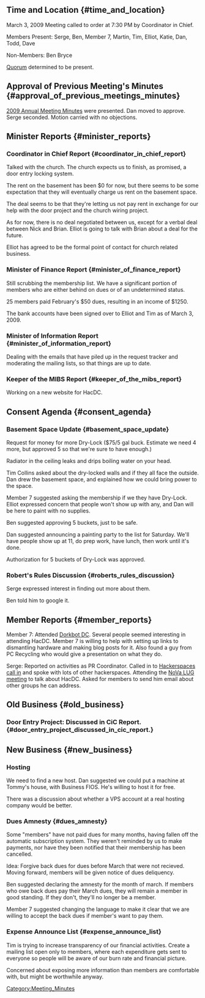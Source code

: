 ## Time and Location {#time_and_location}

March 3, 2009 Meeting called to order at 7:30 PM by Coordinator in
Chief.

Members Present: Serge, Ben, Member 7, Martin, Tim, Elliot, Katie, Dan,
Todd, Dave

Non-Members: Ben Bryce

[Quorum](Quorum) determined to be present.

## Approval of Previous Meeting's Minutes {#approval_of_previous_meetings_minutes}

[2009 Annual Meeting Minutes](2009_Annual_Meeting_Minutes)
were presented. Dan moved to approve. Serge seconded. Motion carried
with no objections.

## Minister Reports {#minister_reports}

### Coordinator in Chief Report {#coordinator_in_chief_report}

Talked with the church. The church expects us to finish, as promised, a
door entry locking system.

The rent on the basement has been \$0 for now, but there seems to be
some expectation that they will eventually charge us rent on the
basement space.

The deal seems to be that they're letting us not pay rent in exchange
for our help with the door project and the church wiring project.

As for now, there is no deal negotiated between us, except for a verbal
deal between Nick and Brian. Elliot is going to talk with Brian about a
deal for the future.

Elliot has agreed to be the formal point of contact for church related
business.

### Minister of Finance Report {#minister_of_finance_report}

Still scrubbing the membership list. We have a significant portion of
members who are either behind on dues or of an undetermined status.

25 members paid February's \$50 dues, resulting in an income of \$1250.

The bank accounts have been signed over to Elliot and Tim as of March 3,
2009.

### Minister of Information Report {#minister_of_information_report}

Dealing with the emails that have piled up in the request tracker and
moderating the mailing lists, so that things are up to date.

### Keeper of the MIBS Report {#keeper_of_the_mibs_report}

Working on a new website for HacDC.

## Consent Agenda {#consent_agenda}

### Basement Space Update {#basement_space_update}

Request for money for more Dry-Lock (\$75/5 gal buck. Estimate we need 4
more, but approved 5 so that we're sure to have enough.)

Radiator in the ceiling leaks and drips boiling water on your head.

Tim Collins asked about the dry-locked walls and if they all face the
outside. Dan drew the basement space, and explained how we could bring
power to the space.

Member 7 suggested asking the membership if we they have Dry-Lock.
Elliot expressed concern that people won't show up with any, and Dan
will be here to paint with no supplies.

Ben suggested approving 5 buckets, just to be safe.

Dan suggested announcing a painting party to the list for Saturday.
We'll have people show up at 11, do prep work, have lunch, then work
until it's done.

Authorization for 5 buckets of Dry-Lock was approved.

### Robert's Rules Discussion {#roberts_rules_discussion}

Serge expressed interest in finding out more about them.

Ben told him to google it.

## Member Reports {#member_reports}

Member 7: Attended [Dorkbot DC](http://dorkbot.org/dorkbotdc). Several
people seemed interesting in attending HacDC. Member 7 is willing to
help with setting up links to dismantling hardware and making blog posts
for it. Also found a guy from PC Recycling who would give a presentation
on what they do.

Serge: Reported on activities as PR Coordinator. Called in to
[Hackerspaces call in](http://hackerspaces.org/wiki/Call-in/2009.03.01)
and spoke with lots of other hackerspaces. Attending the [NoVa LUG
meeting](http://www.novalug.com/) to talk about HacDC. Asked for members
to send him email about other groups he can address.

## Old Business {#old_business}

### Door Entry Project: Discussed in CiC Report. {#door_entry_project_discussed_in_cic_report.}

## New Business {#new_business}

### Hosting

We need to find a new host. Dan suggested we could put a machine at
Tommy's house, with Business FIOS. He's willing to host it for free.

There was a discussion about whether a VPS account at a real hosting
company would be better.

### Dues Amnesty {#dues_amnesty}

Some "members" have not paid dues for many months, having fallen off the
automatic subscription system. They weren't reminded by us to make
payments, nor have they been notified that their membership has been
cancelled.

Idea: Forgive back dues for dues before March that were not recieved.
Moving forward, members will be given notice of dues deliquency.

Ben suggested declaring the amnesty for the month of march. If members
who owe back dues pay their March dues, they will remain a member in
good standing. If they don't, they'll no longer be a member.

Member 7 suggested changing the language to make it clear that we are
willing to accept the back dues if member's want to pay them.

### Expense Announce List {#expense_announce_list}

Tim is trying to increase transparency of our financial activities.
Create a mailing list open only to members, where each expenditure gets
sent to everyone so people will be aware of our burn rate and financial
picture.

Concerned about exposing more information than members are comfortable
with, but might be worthwhile anyway.

[Category:Meeting_Minutes](Category:Meeting_Minutes)
